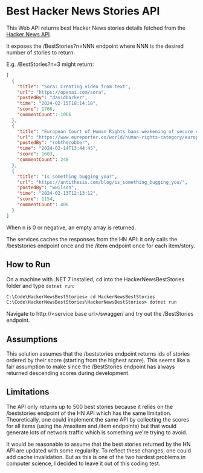 # Best Hacker News Stories API

This Web API returns best Hacker News stories details fetched from the [Hacker News API](https://github.com/HackerNews/API).

It exposes the /BestStories?n=NNN endpoint where NNN is the desired number of stories to return.

E.g. /BestStories?n=3 might return:

```json
[
  {
    "title": "Sora: Creating video from text",
    "url": "https://openai.com/sora",
    "postedBy": "davidbarker",
    "time": "2024-02-15T18:14:18",
    "score": 1766,
    "commentCount": 1066
  },
  {
    "title": "European Court of Human Rights bans weakening of secure end-to-end encryption",
    "url": "https://www.eureporter.co/world/human-rights-category/european-court-of-human-rights-echr/2024/02/14/european-court-of-human-rights-bans-weakening-of-secure-end-to-endencryption-the-end-of-eus-chat-control-csar-mass-surveillance-plans/",
    "postedBy": "robtherobber",
    "time": "2024-02-14T13:44:45",
    "score": 1603,
    "commentCount": 248
  },
  {
    "title": "Is something bugging you?",
    "url": "https://antithesis.com/blog/is_something_bugging_you/",
    "postedBy": "wwilson",
    "time": "2024-02-13T12:13:12",
    "score": 1154,
    "commentCount": 406
  }
]
```

When n is 0 or negative, an empty array is returned.

The services caches the responses from the HN API: it only calls the /beststories endpoint once and the /item endpoint once for each item/story.

## How to Run

On a machine with .NET 7 installed, cd into the HackerNewsBestStories folder and type ```dotnet run```:

```cmd
C:\Code\HackerNewsBestStories> cd HackerNewsBestStories
C:\Code\HackerNewsBestStories\HackerNewsBestStories> dotnet run
```

Navigate to http://&lt;service base url&gt;/swagger/ and try out the /BestStories endpoint.


## Assumptions

This solution assumes that the /beststories endpoint returns ids of stories ordered by their score (starting from the highest score). This seems like a fair assumption to make since the /BestStories endpoint has always returned descending scores during development.



## Limitations

The API only returns up to 500 best stories because it relies on the /beststories endpoint of the HN API which has the same limitation. Theoretically, one could implement the same API by collecting the scores for all items (using the /maxitem and /item endpoints) but that would generate lots of network traffic which is something we're trying to avoid.

It would be reasonable to assume that the best stories returned by the HN API are updated with some regularity. To reflect these changes, one could add cache invalidation. But as this is one of the two hardest problems in computer science, I decided to leave it out of this coding test.